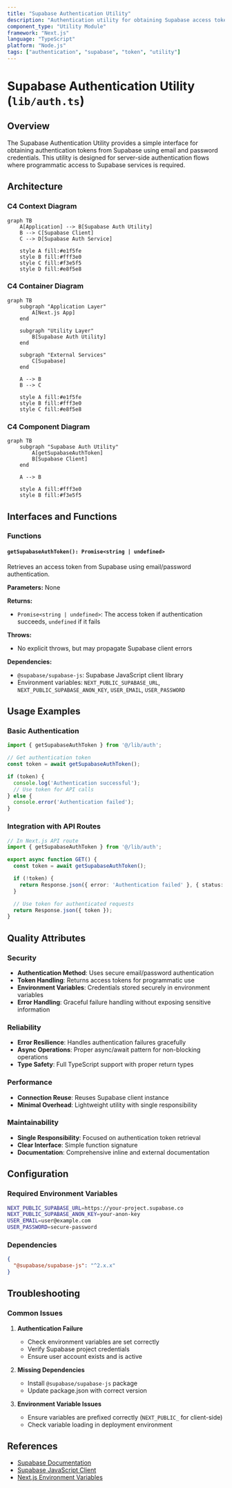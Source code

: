 ```yaml
---
title: "Supabase Authentication Utility"
description: "Authentication utility for obtaining Supabase access tokens using email/password credentials"
component_type: "Utility Module"
framework: "Next.js"
language: "TypeScript"
platform: "Node.js"
tags: ["authentication", "supabase", "token", "utility"]
---
```


# Supabase Authentication Utility (`lib/auth.ts`)

## Overview

The Supabase Authentication Utility provides a simple interface for obtaining authentication tokens from Supabase using email and password credentials. This utility is designed for server-side authentication flows where programmatic access to Supabase services is required.

## Architecture

### C4 Context Diagram

```mermaid
graph TB
    A[Application] --> B[Supabase Auth Utility]
    B --> C[Supabase Client]
    C --> D[Supabase Auth Service]

    style A fill:#e1f5fe
    style B fill:#fff3e0
    style C fill:#f3e5f5
    style D fill:#e8f5e8
```

### C4 Container Diagram

```mermaid
graph TB
    subgraph "Application Layer"
        A[Next.js App]
    end

    subgraph "Utility Layer"
        B[Supabase Auth Utility]
    end

    subgraph "External Services"
        C[Supabase]
    end

    A --> B
    B --> C

    style A fill:#e1f5fe
    style B fill:#fff3e0
    style C fill:#e8f5e8
```

### C4 Component Diagram

```mermaid
graph TB
    subgraph "Supabase Auth Utility"
        A[getSupabaseAuthToken]
        B[Supabase Client]
    end

    A --> B

    style A fill:#fff3e0
    style B fill:#f3e5f5
```

## Interfaces and Functions

### Functions

#### `getSupabaseAuthToken(): Promise<string | undefined>`

Retrieves an access token from Supabase using email/password authentication.

**Parameters:** None

**Returns:**

- `Promise<string | undefined>`: The access token if authentication succeeds, `undefined` if it fails

**Throws:**

- No explicit throws, but may propagate Supabase client errors

**Dependencies:**

- `@supabase/supabase-js`: Supabase JavaScript client library
- Environment variables: `NEXT_PUBLIC_SUPABASE_URL`, `NEXT_PUBLIC_SUPABASE_ANON_KEY`, `USER_EMAIL`, `USER_PASSWORD`

## Usage Examples

### Basic Authentication

```typescript
import { getSupabaseAuthToken } from '@/lib/auth';

// Get authentication token
const token = await getSupabaseAuthToken();

if (token) {
  console.log('Authentication successful');
  // Use token for API calls
} else {
  console.error('Authentication failed');
}
```

### Integration with API Routes

```typescript
// In Next.js API route
import { getSupabaseAuthToken } from '@/lib/auth';

export async function GET() {
  const token = await getSupabaseAuthToken();

  if (!token) {
    return Response.json({ error: 'Authentication failed' }, { status: 401 });
  }

  // Use token for authenticated requests
  return Response.json({ token });
}
```

## Quality Attributes

### Security

- **Authentication Method**: Uses secure email/password authentication
- **Token Handling**: Returns access tokens for programmatic use
- **Environment Variables**: Credentials stored securely in environment variables
- **Error Handling**: Graceful failure handling without exposing sensitive information

### Reliability

- **Error Resilience**: Handles authentication failures gracefully
- **Async Operations**: Proper async/await pattern for non-blocking operations
- **Type Safety**: Full TypeScript support with proper return types

### Performance

- **Connection Reuse**: Reuses Supabase client instance
- **Minimal Overhead**: Lightweight utility with single responsibility

### Maintainability

- **Single Responsibility**: Focused on authentication token retrieval
- **Clear Interface**: Simple function signature
- **Documentation**: Comprehensive inline and external documentation

## Configuration

### Required Environment Variables

```bash
NEXT_PUBLIC_SUPABASE_URL=https://your-project.supabase.co
NEXT_PUBLIC_SUPABASE_ANON_KEY=your-anon-key
USER_EMAIL=user@example.com
USER_PASSWORD=secure-password
```

### Dependencies

```json
{
  "@supabase/supabase-js": "^2.x.x"
}
```

## Troubleshooting

### Common Issues

1. **Authentication Failure**
   - Check environment variables are set correctly
   - Verify Supabase project credentials
   - Ensure user account exists and is active

2. **Missing Dependencies**
   - Install `@supabase/supabase-js` package
   - Update package.json with correct version

3. **Environment Variable Issues**
   - Ensure variables are prefixed correctly (`NEXT_PUBLIC_` for client-side)
   - Check variable loading in deployment environment

## References

- [Supabase Documentation](https://supabase.com/docs)
- [Supabase JavaScript Client](https://supabase.com/docs/reference/javascript)
- [Next.js Environment Variables](https://nextjs.org/docs/basic-features/environment-variables)